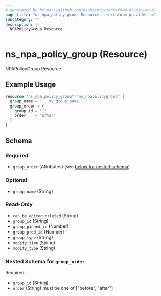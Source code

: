 ```yaml
---
# generated by https://github.com/hashicorp/terraform-plugin-docs
page_title: "ns_npa_policy_group Resource - terraform-provider-ns"
subcategory: ""
description: |-
  NPAPolicyGroup Resource
---
```


# ns_npa_policy_group (Resource)

NPAPolicyGroup Resource

## Example Usage

```terraform
resource "ns_npa_policy_group" "my_npapolicygroup" {
  group_name = "...my_group_name..."
  group_order = {
    group_id = "1"
    order    = "after"
  }
}
```

<!-- schema generated by tfplugindocs -->
## Schema

### Required

- `group_order` (Attributes) (see [below for nested schema](#nestedatt--group_order))

### Optional

- `group_name` (String)

### Read-Only

- `can_be_edited_deleted` (String)
- `group_id` (String)
- `group_pinned_id` (Number)
- `group_prod_id` (Number)
- `group_type` (String)
- `modify_time` (String)
- `modify_type` (String)

<a id="nestedatt--group_order"></a>
### Nested Schema for `group_order`

Required:

- `group_id` (String)
- `order` (String) must be one of ["before", "after"]


